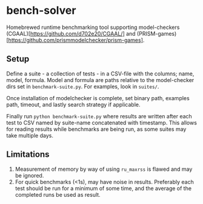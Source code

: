 # bench-solver
Homebrewed runtime benchmarking tool supporting model-checkers (CGAAL)[https://github.com/d702e20/CGAAL/] and (PRISM-games)[https://github.com/prismmodelchecker/prism-games].

## Setup
Define a suite - a collection of tests - in a CSV-file with the columns; name, model, formula. Model and formula are paths relative to the model-checker dirs set in `benchmark-suite.py`. For examples, look in `suites/`.

Once installation of modelchecker is complete, set binary path, examples path, timeout, and lastly search strategy if applicable.

Finally run `python benchmark-suite.py` where results are written after each test to CSV named by suite-name concatenated with timestamp. This allows for reading results while benchmarks are being run, as some suites may take multiple days.

## Limitations
1. Measurement of memory by way of using `ru_maxrss` is flawed and may be ignored.
1. For quick benchmarks (<1s), may have noise in results. Preferably each test should be run for a minimum of some time, and the average of the completed runs be used as result. 


